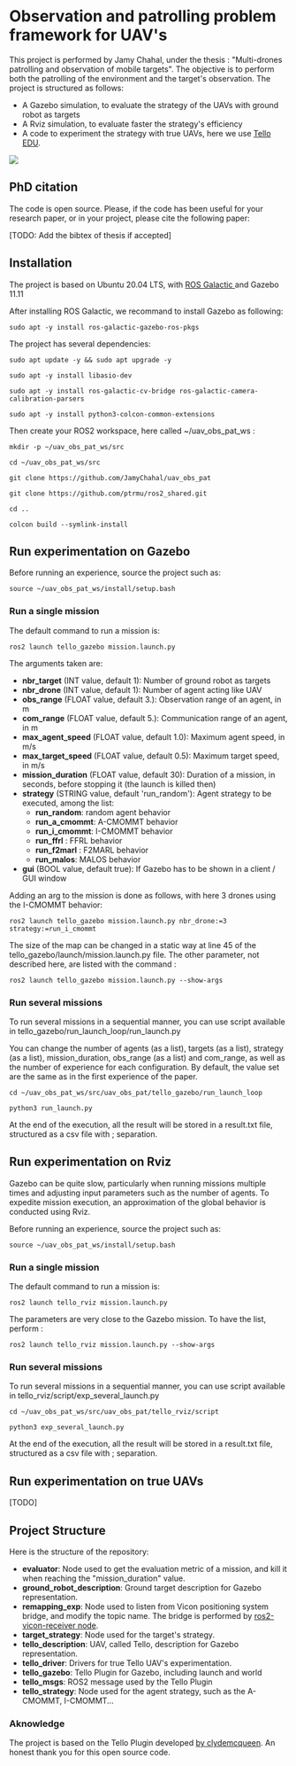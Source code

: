 # Observation and patrolling problem framework for UAV's

This project is performed by Jamy Chahal, under the thesis : "Multi-drones patrolling and observation of mobile targets". The objective is to perform both the patrolling of the environment and the target's observation. The project is structured as follows:

* A Gazebo simulation, to evaluate the strategy of the UAVs with ground robot as targets
* A Rviz simulation, to evaluate faster the strategy's efficiency 
* A code to experiment the strategy with true UAVs, here we use [Tello EDU](https://www.ryzerobotics.com/fr/tello-edu). 

![](https://github.com/JamyChahal/uav_obs_pat/Gazebo.jpg)

## PhD citation

The code is open source. Please, if the code has been useful for your research paper, or in your project, please cite the following paper:

[TODO: Add the bibtex of thesis if accepted]



## Installation

The project is based on Ubuntu 20.04 LTS, with [ROS Galactic ](https://docs.ros.org/en/galactic/Installation/Ubuntu-Install-Debians.html) and Gazebo 11.11

After installing ROS Galactic, we recommand to install Gazebo as following:

`sudo apt -y install ros-galactic-gazebo-ros-pkgs`

The project has several dependencies: 

`sudo apt update -y && sudo apt upgrade -y`

`sudo apt -y install libasio-dev`

`sudo apt -y install ros-galactic-cv-bridge ros-galactic-camera-calibration-parsers`

`sudo apt -y install python3-colcon-common-extensions`



Then create your ROS2 workspace, here called ~/uav_obs_pat_ws :

`mkdir -p ~/uav_obs_pat_ws/src`

`cd ~/uav_obs_pat_ws/src`

`git clone https://github.com/JamyChahal/uav_obs_pat`

`git clone https://github.com/ptrmu/ros2_shared.git` 

`cd ..`

`colcon build --symlink-install`

## Run experimentation on Gazebo

Before running an experience, source the project such as:

`source ~/uav_obs_pat_ws/install/setup.bash`

### Run a single mission

The default command to run a mission is: 

`ros2 launch tello_gazebo mission.launch.py`

The arguments taken are: 

* **nbr_target** (INT value, default 1): Number of ground robot as targets
* **nbr_drone** (INT value, default 1): Number of agent acting like UAV
* **obs_range** (FLOAT value, default 3.): Observation range of an agent, in m 
* **com_range** (FLOAT value, default 5.): Communication range of an agent, in m 
* **max_agent_speed** (FLOAT value, default 1.0): Maximum agent speed, in m/s 
* **max_target_speed** (FLOAT value, default 0.5): Maximum target speed, in m/s
* **mission_duration** (FLOAT value, default 30): Duration of a mission, in seconds, before stopping it (the launch is killed then)
* **strategy** (STRING value, default 'run_random'): Agent strategy to be executed, among the list:
  * **run_random**: random agent behavior
  * **run_a_cmommt**: A-CMOMMT behavior
  * **run_i_cmommt**: I-CMOMMT behavior
  * **run_ffrl** : FFRL behavior
  * **run_f2marl** : F2MARL behavior
  * **run_malos**: MALOS behavior
* **gui** (BOOL value, default true): If Gazebo has to be shown in a client / GUI window

Adding an arg to the mission is done as follows, with here 3 drones using the I-CMOMMT behavior:

`ros2 launch tello_gazebo mission.launch.py nbr_drone:=3 strategy:=run_i_cmommt`

The size of the map can be changed in a static way at line 45 of the tello_gazebo/launch/mission.launch.py file. 
The other parameter, not described here, are listed with the command : 

`ros2 launch tello_gazebo mission.launch.py --show-args`

### Run several missions

To run several missions in a sequential manner, you can use script available in tello_gazebo/run_launch_loop/run_launch.py 

You can change the number of agents (as a list), targets (as a list), strategy (as a list), mission_duration, obs_range (as a list) and com_range, as well as the number of experience for each configuration. By default, the value set are the same as in the first experience of the paper. 

`cd ~/uav_obs_pat_ws/src/uav_obs_pat/tello_gazebo/run_launch_loop`

`python3 run_launch.py`

At the end of the execution, all the result will be stored in a result.txt file, structured as a csv file with ; separation. 

## Run experimentation on Rviz

Gazebo can be quite slow, particularly when running missions multiple  times and adjusting input parameters such as the number of agents. To  expedite mission execution, an approximation of the global behavior is conducted using Rviz.

Before running an experience, source the project such as:

`source ~/uav_obs_pat_ws/install/setup.bash`

### Run a single mission

The default command to run a mission is: 

`ros2 launch tello_rviz mission.launch.py`

The parameters are very close to the Gazebo mission. To have the list, perform : 

`ros2 launch tello_rviz mission.launch.py --show-args`

### Run several missions

To run several missions in a sequential manner, you can use script available in tello_rviz/script/exp_several_launch.py 

`cd ~/uav_obs_pat_ws/src/uav_obs_pat/tello_rviz/script`

`python3 exp_several_launch.py`

At the end of the execution, all the result will be stored in a result.txt file, structured as a csv file with ; separation. 

## Run experimentation on true UAVs

[TODO]

## Project Structure

Here is the structure of the repository: 

* **evaluator**: Node used to get the evaluation metric of a mission, and kill it when reaching the "mission_duration" value.
* **ground_robot_description**: Ground target description for Gazebo representation.
* **remapping_exp**: Node used to listen from Vicon positioning system bridge, and modify the topic name. The bridge is performed by [ros2-vicon-receiver node](https://github.com/OPT4SMART/ros2-vicon-receiver).
* **target_strategy**: Node used for the target's strategy.
* **tello_description**: UAV, called Tello, description for Gazebo representation.
* **tello_driver**: Drivers for true Tello UAV's experimentation.
* **tello_gazebo**: Tello Plugin for Gazebo, including launch and world
* **tello_msgs**: ROS2 message used by the Tello Plugin
* **tello_strategy**: Node used for the agent strategy, such as the A-CMOMMT, I-CMOMMT...



### Aknowledge

The project is based on the Tello Plugin developed [by clydemcqueen](https://github.com/clydemcqueen/tello_ros). An honest thank you for this open source code. 

